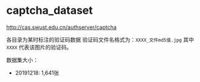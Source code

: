 # captcha_dataset

<http://cas.swust.edu.cn/authserver/captcha>

各目录为某时标注的验证码数据
验证码文件名格式为：`XXXX_文件md5值.jpg`
其中 `XXXX` 代表该图片的验证码。

数据集大小：

- 20191218: 1,641张
